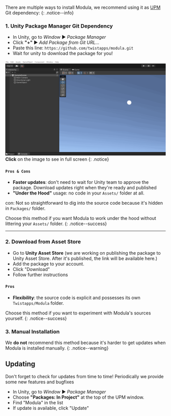 ﻿
There are multiple ways to install Modula, we recommend using it as [UPM](https://docs.unity3d.com/Manual/upm-ui.html) Git dependency:
{: .notice--info}
### 1. Unity Package Manager Git Dependency
- In Unity, go to _Window_ ▶ _Package Manager_
- Click **"+"** ▶ _Add Package from Git URL..._
- Paste this line: `https://github.com/twistapps/modula.git`
- Wait for unity to download the package for you!

[![](/assets/img/modula-installation-git.gif)](/assets/img/modula-installation-git.gif)
**Click** on the image to see in full screen
{: .notice}

#### `Pros & Cons`
- **Faster updates**: don't need to wait for Unity team to approve the package.
Download updates right when they're ready and published
- **"Under the Hood"** usage: no code in your `Assets/` folder at all.

con: Not so straightforward to dig into the source code because it's hidden in
`Packages/` folder.

Choose this method if you want Modula to work under the hood without littering your `Assets/` folder.
{: .notice--success}

---

### 2. Download from Asset Store
- Go to **Unity Asset Store** (we are working on publishing the package to Unity Asset Store.
After it's published, the link will be available here.)
- Add the package to your account.
- Click "Download"
- Follow further instructions
#### `Pros`
- **Flexibility**: the source code is explicit and possesses its own `Twistapps/Modula` folder.

Choose this method if you want to experiment with Modula's sources yourself.
{: .notice--success}

### 3. Manual Installation
We **do not** recommend this method because it's harder to get updates when Modula is installed manually.
{: .notice--warning}
## Updating
Don't forget to check for updates from time to time! Periodically we provide some new features
and bugfixes
- In Unity, go to _Window_ ▶ _Package Manager_
- Choose **"Packages: In Project"** at the top of the UPM window.
- Find "Modula" in the list
- If update is available, click "Update"